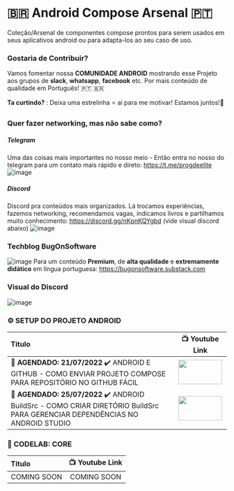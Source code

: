 # 🇧🇷 Android Compose Arsenal 🇵🇹
Coleção/Arsenal de componentes compose prontos para serem usados em seus aplicativos android ou para adapta-los ao seu caso de uso. 

### Gostaria de Contribuir?
Vamos fomentar nossa **COMUNIDADE ANDROID** mostrando esse Projeto aos grupos de **slack**, **whatsapp**, **facebook** etc. Por mais conteúdo de qualidade em Português! 🇵🇹 🇧🇷 


**Ta curtindo?** : Deixa uma estrelinha ⭐ ai para me motivar! Estamos juntos!👊

### Quer fazer networking, mas não sabe como? 
##### Telegram
Uma das coisas mais importantes no nosso meio - Então entra no nosso do telegram para um contato mais rápido e direto: https://t.me/progdeelite
![image](https://user-images.githubusercontent.com/1042887/169701787-dba72b6f-c5b7-4d34-9d51-0052a7b40443.png)
 
##### Discord
Discord pra conteúdos mais organizados. Lá trocamos experiências, fazemos networking, recomendamos vagas, indicamos livros e partilhamos muito conhecimento: https://discord.gg/nKpnKQYgbd (vide visual discord abaixo)
![image](https://user-images.githubusercontent.com/1042887/169702116-58afbad3-7c7b-4bcc-a0f2-a87fb67de909.png)

### Techblog BugOnSoftware
![image](https://user-images.githubusercontent.com/1042887/169701550-95fba04e-121e-435a-a4dd-7ba84d17fd6f.png)
Para um conteúdo **Premium**, de **alta qualidade** e **extremamente didático** em lingua portuguesa: https://bugonsoftware.substack.com 

### Visual do Discord
![image](https://user-images.githubusercontent.com/1042887/168490867-d21f4f74-0747-421c-af84-4bc3ad5ce500.png)

### ⚙️ **SETUP DO PROJETO ANDROID**
| Titulo        | 📺 Youtube Link |
| :------------- |:-------------:|
| **🚩 AGENDADO: 21/07/2022** ✔️ ANDROID E GITHUB - COMO ENVIAR PROJETO COMPOSE PARA REPOSITÓRIO NO GITHUB FÁCIL | <a href="https://youtu.be/5031eqGD4xU" target="_blank"><img src="https://github.com/treslines/android_compose_arsenal/blob/main/app/src/main/mini/%5BANDROID-E-GITHUB%5D-COMO-ENVIAR-PROJETO-COMPOSE-PARA-REPOSIT%C3%93RIO-NO-GITHUB-F%C3%81CIL.png" width="100" height="56"></a> |
| **🚩 AGENDADO: 25/07/2022** ✔️ ANDROID BuildSrc - COMO CRIAR DIRETÓRIO BuildSrc PARA GERENCIAR DEPENDÊNCIAS NO ANDROID STUDIO | <a href="https://youtu.be/2QCfcKHd9M8" target="_blank"><img src="https://github.com/treslines/android_compose_arsenal/blob/main/app/src/main/mini/%5BANDROID-BuildSrc%5D-COMO-CRIAR-DIRET%C3%93RIO-BuildSrc-PARA-GERENCIAR-DEPEND%C3%8ANCIAS-NO-ANDROID-STUDIO.png" width="100" height="56"></a> |


### 🧪 **CODELAB: CORE**
| Titulo        | 📺 Youtube Link |
| :------------- |:-------------:|
| COMING SOON | COMING SOON |
